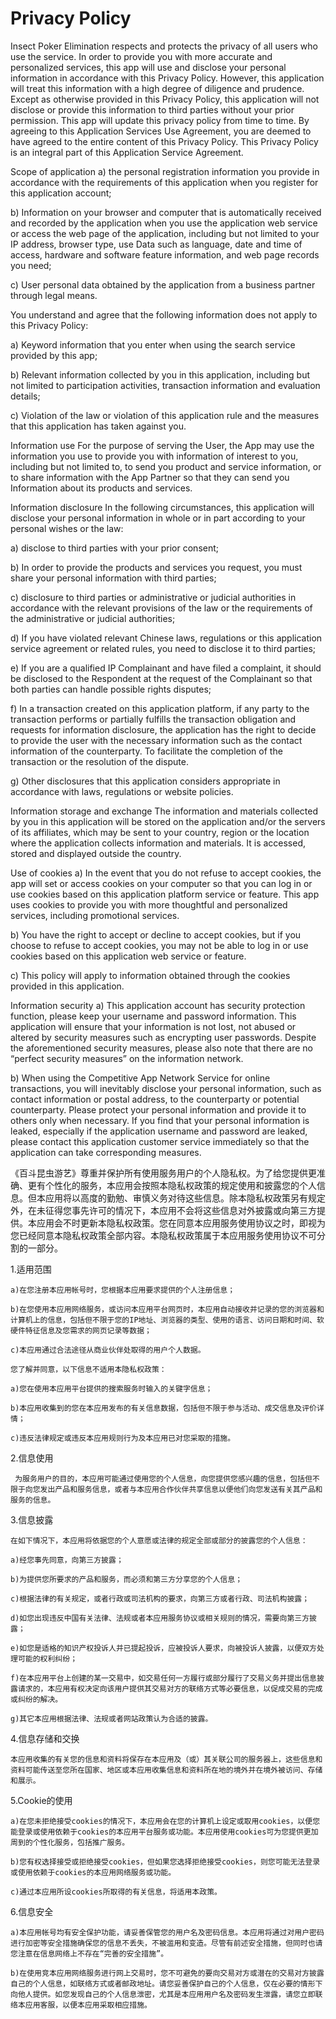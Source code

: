 # Privacy Policy

Insect Poker Elimination respects and protects the privacy of all users who use the service. In order to provide you with more accurate and personalized services, this app will use and disclose your personal information in accordance with this Privacy Policy. However, this application will treat this information with a high degree of diligence and prudence. Except as otherwise provided in this Privacy Policy, this application will not disclose or provide this information to third parties without your prior permission. This app will update this privacy policy from time to time. By agreeing to this Application Services Use Agreement, you are deemed to have agreed to the entire content of this Privacy Policy. This Privacy Policy is an integral part of this Application Service Agreement.

Scope of application
a) the personal registration information you provide in accordance with the requirements of this application when you register for this application account;

b) Information on your browser and computer that is automatically received and recorded by the application when you use the application web service or access the web page of the application, including but not limited to your IP address, browser type, use Data such as language, date and time of access, hardware and software feature information, and web page records you need;

c) User personal data obtained by the application from a business partner through legal means.

You understand and agree that the following information does not apply to this Privacy Policy:

a) Keyword information that you enter when using the search service provided by this app;

b) Relevant information collected by you in this application, including but not limited to participation activities, transaction information and evaluation details;

c) Violation of the law or violation of this application rule and the measures that this application has taken against you.

Information use
For the purpose of serving the User, the App may use the information you use to provide you with information of interest to you, including but not limited to, to send you product and service information, or to share information with the App Partner so that they can send you Information about its products and services.

Information disclosure
In the following circumstances, this application will disclose your personal information in whole or in part according to your personal wishes or the law:

a) disclose to third parties with your prior consent;

b) In order to provide the products and services you request, you must share your personal information with third parties;

c) disclosure to third parties or administrative or judicial authorities in accordance with the relevant provisions of the law or the requirements of the administrative or judicial authorities;

d) If you have violated relevant Chinese laws, regulations or this application service agreement or related rules, you need to disclose it to third parties;

e) If you are a qualified IP Complainant and have filed a complaint, it should be disclosed to the Respondent at the request of the Complainant so that both parties can handle possible rights disputes;

f) In a transaction created on this application platform, if any party to the transaction performs or partially fulfills the transaction obligation and requests for information disclosure, the application has the right to decide to provide the user with the necessary information such as the contact information of the counterparty. To facilitate the completion of the transaction or the resolution of the dispute.

g) Other disclosures that this application considers appropriate in accordance with laws, regulations or website policies.

Information storage and exchange
The information and materials collected by you in this application will be stored on the application and/or the servers of its affiliates, which may be sent to your country, region or the location where the application collects information and materials. It is accessed, stored and displayed outside the country.

Use of cookies
a) In the event that you do not refuse to accept cookies, the app will set or access cookies on your computer so that you can log in or use cookies based on this application platform service or feature. This app uses cookies to provide you with more thoughtful and personalized services, including promotional services.

b) You have the right to accept or decline to accept cookies, but if you choose to refuse to accept cookies, you may not be able to log in or use cookies based on this application web service or feature.

c) This policy will apply to information obtained through the cookies provided in this application.

Information security
a) This application account has security protection function, please keep your username and password information. This application will ensure that your information is not lost, not abused or altered by security measures such as encrypting user passwords. Despite the aforementioned security measures, please also note that there are no “perfect security measures” on the information network.

b) When using the Competitive App Network Service for online transactions, you will inevitably disclose your personal information, such as contact information or postal address, to the counterparty or potential counterparty. Please protect your personal information and provide it to others only when necessary. If you find that your personal information is leaked, especially if the application username and password are leaked, please contact this application customer service immediately so that the application can take corresponding measures.

《百斗昆虫游艺》尊重并保护所有使用服务用户的个人隐私权。为了给您提供更准确、更有个性化的服务，本应用会按照本隐私权政策的规定使用和披露您的个人信息。但本应用将以高度的勤勉、审慎义务对待这些信息。除本隐私权政策另有规定外，在未征得您事先许可的情况下，本应用不会将这些信息对外披露或向第三方提供。本应用会不时更新本隐私权政策。您在同意本应用服务使用协议之时，即视为您已经同意本隐私权政策全部内容。本隐私权政策属于本应用服务使用协议不可分割的一部分。

1.适用范围

    a)在您注册本应用帐号时，您根据本应用要求提供的个人注册信息；

    b)在您使用本应用网络服务，或访问本应用平台网页时，本应用自动接收并记录的您的浏览器和计算机上的信息，包括但不限于您的IP地址、浏览器的类型、使用的语言、访问日期和时间、软硬件特征信息及您需求的网页记录等数据；

    c)本应用通过合法途径从商业伙伴处取得的用户个人数据。

    您了解并同意，以下信息不适用本隐私权政策：

    a)您在使用本应用平台提供的搜索服务时输入的关键字信息；

    b)本应用收集到的您在本应用发布的有关信息数据，包括但不限于参与活动、成交信息及评价详情；

    c)违反法律规定或违反本应用规则行为及本应用已对您采取的措施。

2.信息使用

     为服务用户的目的，本应用可能通过使用您的个人信息，向您提供您感兴趣的信息，包括但不限于向您发出产品和服务信息，或者与本应用合作伙伴共享信息以便他们向您发送有关其产品和服务的信息。

3.信息披露

    在如下情况下，本应用将依据您的个人意愿或法律的规定全部或部分的披露您的个人信息：

    a)经您事先同意，向第三方披露；

    b)为提供您所要求的产品和服务，而必须和第三方分享您的个人信息；

    c)根据法律的有关规定，或者行政或司法机构的要求，向第三方或者行政、司法机构披露；

    d)如您出现违反中国有关法律、法规或者本应用服务协议或相关规则的情况，需要向第三方披露；

    e)如您是适格的知识产权投诉人并已提起投诉，应被投诉人要求，向被投诉人披露，以便双方处理可能的权利纠纷；

    f)在本应用平台上创建的某一交易中，如交易任何一方履行或部分履行了交易义务并提出信息披露请求的，本应用有权决定向该用户提供其交易对方的联络方式等必要信息，以促成交易的完成或纠纷的解决。

    g)其它本应用根据法律、法规或者网站政策认为合适的披露。

4.信息存储和交换

    本应用收集的有关您的信息和资料将保存在本应用及（或）其关联公司的服务器上，这些信息和资料可能传送至您所在国家、地区或本应用收集信息和资料所在地的境外并在境外被访问、存储和展示。

5.Cookie的使用

    a)在您未拒绝接受cookies的情况下，本应用会在您的计算机上设定或取用cookies，以便您能登录或使用依赖于cookies的本应用平台服务或功能。本应用使用cookies可为您提供更加周到的个性化服务，包括推广服务。

    b)您有权选择接受或拒绝接受cookies，但如果您选择拒绝接受cookies，则您可能无法登录或使用依赖于cookies的本应用网络服务或功能。

    c)通过本应用所设cookies所取得的有关信息，将适用本政策。

6.信息安全

    a)本应用帐号均有安全保护功能，请妥善保管您的用户名及密码信息。本应用将通过对用户密码进行加密等安全措施确保您的信息不丢失，不被滥用和变造。尽管有前述安全措施，但同时也请您注意在信息网络上不存在“完善的安全措施”。

    b)在使用竞本应用网络服务进行网上交易时，您不可避免的要向交易对方或潜在的交易对方披露自己的个人信息，如联络方式或者邮政地址。请您妥善保护自己的个人信息，仅在必要的情形下向他人提供。如您发现自己的个人信息泄密，尤其是本应用用户名及密码发生泄露，请您立即联络本应用客服，以便本应用采取相应措施。
    
